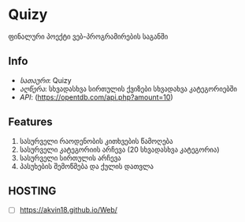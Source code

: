 # Quizy
ფინალური პოექტი ვებ-პროგრამირების საგანში
## Info
- *სათაური*: Quizy
- *აღწერა*: სხვადასხვა სირთულის ქვიზები სხვადახვა კატეგორიებში
- *API*:  (https://opentdb.com/api.php?amount=10)
## Features
1) სასურველი რაოდენობის კითხვების წამოღება
2) სასურველი კატეგორიის არჩევა (20 სხვადასხვა კატეგორია)
3) სასურველი სირთულის არჩევა
4) პასუხების შემოწმება და ქულის დათვლა

 ## HOSTING
 - [ ] https://akvin18.github.io/Web/
